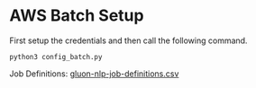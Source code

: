 # AWS Batch Setup

First setup the credentials and then call the following command.

```
python3 config_batch.py
```

Job Definitions: [gluon-nlp-job-definitions.csv](./gluon-nlp-job-definitions.csv)

